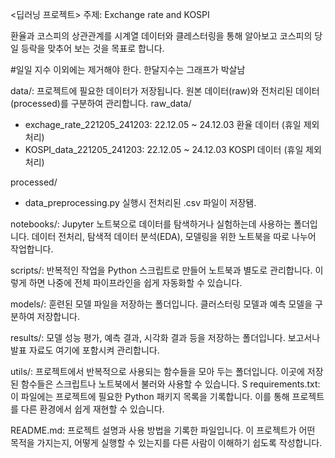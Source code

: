 <딥러닝 프로젝트>
주제: Exchange rate and KOSPI

환율과 코스피의 상관관계를 시계열 데이터와 클레스터링을 통해 알아보고 코스피의 당일 등락을 맞추어 보는 것을 목표로 합니다.

#일일 지수 이외에는 제거해야 한다. 한달지수는 그래프가 박살남


data/: 프로젝트에 필요한 데이터가 저장됩니다. 원본 데이터(raw)와 전처리된 데이터(processed)를 구분하여 관리합니다.
raw_data/
- exchage_rate_221205_241203: 22.12.05 ~ 24.12.03 환율 데이터  (휴일 제외 처리)
- KOSPI_data_221205_241203: 22.12.05 ~ 24.12.03 KOSPI 데이터 (휴일 제외 처리)

processed/
- data_preprocessing.py 실행시 전처리된 .csv 파일이 저장됌.

notebooks/: Jupyter 노트북으로 데이터를 탐색하거나 실험하는데 사용하는 폴더입니다. 데이터 전처리, 탐색적 데이터 분석(EDA), 모델링을 위한 노트북을 따로 나누어 작업합니다.

scripts/: 반복적인 작업을 Python 스크립트로 만들어 노트북과 별도로 관리합니다. 이렇게 하면 나중에 전체 파이프라인을 쉽게 자동화할 수 있습니다.

models/: 훈련된 모델 파일을 저장하는 폴더입니다. 클러스터링 모델과 예측 모델을 구분하여 저장합니다.

results/: 모델 성능 평가, 예측 결과, 시각화 결과 등을 저장하는 폴더입니다. 보고서나 발표 자료도 여기에 포함시켜 관리합니다.

utils/: 프로젝트에서 반복적으로 사용되는 함수들을 모아 두는 폴더입니다. 이곳에 저장된 함수들은 스크립트나 노트북에서 불러와 사용할 수 있습니다.
S
requirements.txt: 이 파일에는 프로젝트에 필요한 Python 패키지 목록을 기록합니다. 이를 통해 프로젝트를 다른 환경에서 쉽게 재현할 수 있습니다.

README.md: 프로젝트 설명과 사용 방법을 기록한 파일입니다. 이 프로젝트가 어떤 목적을 가지는지, 어떻게 실행할 수 있는지를 다른 사람이 이해하기 쉽도록 작성합니다.